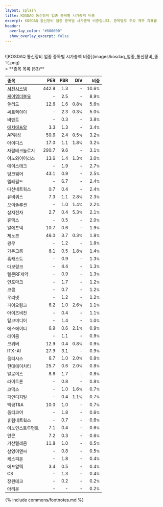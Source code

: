 ```yaml
---
layout: splash
title: KOSDAQ 통신장비 업종 종목별 시가총액 비중
excerpt: KOSDAQ 통신장비 업종 종목별 시가총액 비중입니다. 종목별로 주요 재무 지표를 함께 표시합니다.
header:
  overlay_color: "#800000"
  show_overlay_excerpt: false
---
```

<br>
![KOSDAQ 통신장비 업종 종목별 시가총액 비중](images/kosdaq_업종_통신장비_종목.png)
<br>
> **종목 목록 (53)**<a id="list"></a>

| **종목** | **PER** | **PBR** | **DIV** | **비중** |
| :------- | ------: | ------: | ------: | -------: |
| [서진시스템](/178320/) | 442.8 | 1.3 | - | 10.6<small>%</small> |
| [케이엠더블유](/032500/) | - | 2.5 | - | 8.9<small>%</small> |
| 쏠리드 | 12.6 | 1.6 | 0.8<small>%</small> | 5.6<small>%</small> |
| 쎄트렉아이 | - | 2.3 | 0.3<small>%</small> | 5.0<small>%</small> |
| 비덴트 | - | 0.3 | - | 3.8<small>%</small> |
| [에치에프알](/230240/) | 3.3 | 1.3 | - | 3.4<small>%</small> |
| AP위성 | 50.6 | 2.4 | 0.5<small>%</small> | 3.2<small>%</small> |
| 아이디스 | 17.0 | 1.1 | 1.8<small>%</small> | 3.2<small>%</small> |
| 자람테크놀로지 | 290.7 | 9.6 | - | 3.1<small>%</small> |
| 이노와이어리스 | 13.6 | 1.4 | 1.3<small>%</small> | 3.0<small>%</small> |
| 에이스테크 | - | 1.9 | - | 2.7<small>%</small> |
| 팅크웨어 | 43.1 | 0.9 | - | 2.5<small>%</small> |
| 텔레필드 | - | 6.7 | - | 2.4<small>%</small> |
| 다산네트웍스 | 0.7 | 0.4 | - | 2.4<small>%</small> |
| 유비쿼스 | 7.3 | 1.1 | 2.8<small>%</small> | 2.3<small>%</small> |
| 오이솔루션 | - | 1.0 | 1.4<small>%</small> | 2.2<small>%</small> |
| 삼지전자 | 2.7 | 0.4 | 5.3<small>%</small> | 2.1<small>%</small> |
| 휴맥스 | - | 0.5 | - | 2.0<small>%</small> |
| 알에프텍 | 10.7 | 0.6 | - | 1.9<small>%</small> |
| 제노코 | 46.0 | 3.7 | 0.3<small>%</small> | 1.8<small>%</small> |
| 광무 | - | 1.2 | - | 1.8<small>%</small> |
| 가온그룹 | 8.1 | 0.5 | 1.8<small>%</small> | 1.4<small>%</small> |
| 홈캐스트 | - | 0.9 | - | 1.3<small>%</small> |
| 다보링크 | - | 4.4 | - | 1.3<small>%</small> |
| 텔콘RF제약 | - | 0.9 | - | 1.3<small>%</small> |
| 인포마크 | - | 1.7 | - | 1.2<small>%</small> |
| 코콤 | - | 0.7 | - | 1.2<small>%</small> |
| 우리넷 | - | 1.2 | - | 1.2<small>%</small> |
| 파이오링크 | 6.2 | 1.0 | 2.6<small>%</small> | 1.1<small>%</small> |
| 아이즈비전 | - | 0.4 | - | 1.1<small>%</small> |
| 탑코미디어 | - | 1.4 | - | 1.0<small>%</small> |
| 에스에이티 | 6.9 | 0.6 | 2.1<small>%</small> | 0.9<small>%</small> |
| 라이콤 | - | 1.1 | - | 0.9<small>%</small> |
| 코위버 | 12.9 | 0.4 | 0.8<small>%</small> | 0.9<small>%</small> |
| ITX-AI | 27.9 | 3.1 | - | 0.9<small>%</small> |
| 옵티시스 | 6.7 | 1.0 | 2.0<small>%</small> | 0.8<small>%</small> |
| 현대에이치티 | 25.7 | 0.6 | 2.0<small>%</small> | 0.8<small>%</small> |
| 알로이스 | 8.6 | 1.7 | - | 0.8<small>%</small> |
| 라이트론 | - | 0.8 | - | 0.8<small>%</small> |
| 코맥스 | - | 1.0 | 1.6<small>%</small> | 0.7<small>%</small> |
| 파인디지털 | - | 0.4 | 1.1<small>%</small> | 0.7<small>%</small> |
| 백금T&A | 10.0 | 1.0 | - | 0.7<small>%</small> |
| 옵티코어 | - | 1.8 | - | 0.6<small>%</small> |
| 휴림네트웍스 | - | 0.7 | - | 0.6<small>%</small> |
| 이노인스트루먼트 | 7.1 | 0.4 | - | 0.6<small>%</small> |
| 인콘 | 7.2 | 0.3 | - | 0.6<small>%</small> |
| 기산텔레콤 | 11.8 | 1.0 | - | 0.5<small>%</small> |
| 삼영이엔씨 | - | 0.8 | - | 0.5<small>%</small> |
| 케스피온 | - | 1.8 | - | 0.4<small>%</small> |
| 에프알텍 | 3.4 | 0.5 | - | 0.4<small>%</small> |
| CS | - | 1.3 | - | 0.4<small>%</small> |
| 장원테크 | - | 0.2 | - | 0.2<small>%</small> |
| 아리온 | - | - | - | 0.2<small>%</small> |

{% include commons/footnotes.md %}